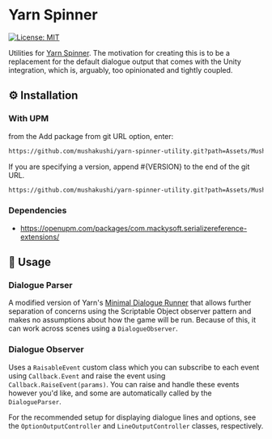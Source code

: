 # Yarn Spinner

[![License: MIT](https://img.shields.io/badge/License-MIT-yellow.svg)](https://opensource.org/licenses/MIT)

Utilities for [Yarn Spinner](https://docs.yarnspinner.dev/). The motivation for creating this is to be a replacement 
for the default dialogue output that comes with the Unity integration, which is, arguably, too opinionated
and tightly coupled.

## ⚙ Installation 

### With UPM

from the Add package from git URL option, enter:

```bash
https://github.com/mushakushi/yarn-spinner-utility.git?path=Assets/Mushakushi.YarnSpinnerUtility
```

If you are specifying a version, append #{VERSION} to the end of the git URL. 

```bash
https://github.com/mushakushi/yarn-spinner-utility.git?path=Assets/Mushakushi.YarnSpinnerUtility#{VERSION}
```
### Dependencies
* https://openupm.com/packages/com.mackysoft.serializereference-extensions/

## 🚀 Usage

### Dialogue Parser
A modified version of Yarn's [Minimal Dialogue Runner](https://github.com/YarnSpinnerTool/YarnSpinner-Unity/blob/main/Samples~/Minimal%20Viable%20Dialogue%20System/Scripts/MinimalDialogueRunner.cs) that allows further separation of concerns
using the Scriptable Object observer pattern and makes no assumptions about how the game will be run.
Because of this, it can work across scenes using a `DialogueObserver`.

### Dialogue Observer
Uses a `RaisableEvent` custom class which you can subscribe to each event using `Callback.Event`
and raise the event using `Callback.RaiseEvent(params)`. You can raise and handle these events however you'd like, and 
some are automatically called by the `DialogueParser`.

For the recommended setup for displaying dialogue lines and options, see the `OptionOutputController` and 
`LineOutputController` classes, respectively.

